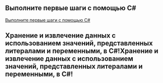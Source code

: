 ## Выполните первые шаги с помощью C#
[Выполните первые шаги с помощью C#](https://docs.microsoft.com/ru-ru/learn/paths/csharp-first-steps/)  


## Хранение и извлечение данных с использованием значений, представленных литералами и переменными, в C#!Хранение и извлечение данных с использованием значений, представленных литералами и переменными, в C#!
